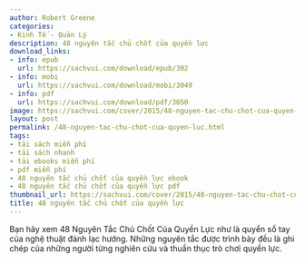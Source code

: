 ```yaml
---
author: Robert Greene
categories:
- Kinh Tế - Quản Lý
description: 48 nguyên tắc chủ chốt của quyền lực
download_links:
- info: epub
  url: https://sachvui.com/download/epub/302
- info: mobi
  url: https://sachvui.com/download/mobi/3049
- info: pdf
  url: https://sachvui.com/download/pdf/3050
image: https://sachvui.com/cover/2015/48-nguyen-tac-chu-chot-cua-quyen-luc.jpg
layout: post
permalink: /48-nguyen-tac-chu-chot-cua-quyen-luc.html
tags:
- tải sách miễn phí
- tải sách nhanh
- tải ebooks miễn phí
- pdf miễn phí
- 48 nguyên tắc chủ chốt của quyền lực ebook
- 48 nguyên tắc chủ chốt của quyền lực pdf
thumbnail_url: https://sachvui.com/cover/2015/48-nguyen-tac-chu-chot-cua-quyen-luc.jpg
title: 48 nguyên tắc chủ chốt của quyền lực
---
```


 <div class="item-desc text-justify"> <p>Bạn hãy xem 48 Nguyên Tắc Chủ Chốt Của Quyền Lực như là quyển sổ tay của nghệ thuật đánh lạc hướng. Những nguyên tắc được trình bày đều là ghi chép của những người từng nghiên cứu và thuần thục trò chơi quyền lực.</p> </div>